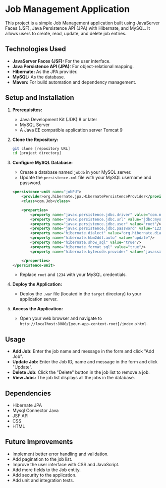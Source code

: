 # Job Management Application

This project is a simple Job Management application built using JavaServer Faces (JSF), Java Persistence API (JPA) with Hibernate, and MySQL. It allows users to create, read, update, and delete job entries.

## Technologies Used

* **JavaServer Faces (JSF):** For the user interface.
* **Java Persistence API (JPA):** For object-relational mapping.
* **Hibernate:** As the JPA provider.
* **MySQL:** As the database.
* **Maven:** For build automation and dependency management.

## Setup and Installation

1.  **Prerequisites:**
    * Java Development Kit (JDK) 8 or later
    * MySQL Server
    * A Java EE compatible application server  Tomcat 9

2.  **Clone the Repository:**

    ```bash
    git clone [repository URL]
    cd [project directory]
    ```

3.  **Configure MySQL Database:**
    * Create a database named `jobdb` in your MySQL server.
    * Update the `persistence.xml` file with your MySQL username and password.

    ```xml
    <persistence-unit name="jobPU">
        <provider>org.hibernate.jpa.HibernatePersistenceProvider</provider>
        <class>com.Job</class>

        <properties>
            <property name="javax.persistence.jdbc.driver" value="com.mysql.cj.jdbc.Driver"/>
            <property name="javax.persistence.jdbc.url" value="jdbc:mysql://localhost:3306/jobdb"/>
            <property name="javax.persistence.jdbc.user" value="root"/>
            <property name="javax.persistence.jdbc.password" value="1234"/>
            <property name="hibernate.dialect" value="org.hibernate.dialect.MySQL8Dialect"/>
            <property name="hibernate.hbm2ddl.auto" value="update"/>
            <property name="hibernate.show_sql" value="true"/>
            <property name="hibernate.format_sql" value="true"/>
            <property name="hibernate.bytecode.provider" value="javassist"/>

        </properties>
    </persistence-unit>
    ```

    * Replace `root` and `1234` with your MySQL credentials.


4.  **Deploy the Application:**
    * Deploy the `.war` file (located in the `target` directory) to your application server.

5.  **Access the Application:**
    * Open your web browser and navigate to `http://localhost:8080/[your-app-context-root]/index.xhtml`.

## Usage

* **Add Job:** Enter the job name and message in the form and click "Add Job".
* **Update Job:** Enter the Job ID, name and message in the form and click "Update".
* **Delete Job:** Click the "Delete" button in the job list to remove a job.
* **View Jobs:** The job list displays all the jobs in the database.

## Dependencies

* Hibernate JPA
* Mysql Connector Java
* JSF API
* CSS
* HTML


## Future Improvements

* Implement better error handling and validation.
* Add pagination to the job list.
* Improve the user interface with CSS and JavaScript.
* Add more fields to the Job entity.
* Add security to the application.
* Add unit and integration tests.

